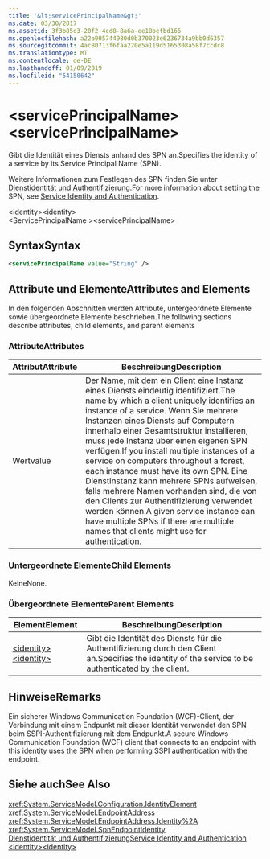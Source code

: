 ```yaml
---
title: '&lt;servicePrincipalName&gt;'
ms.date: 03/30/2017
ms.assetid: 3f3b85d3-20f2-4cd8-8a6a-ee18befbd165
ms.openlocfilehash: a22a905744980d0b370023e6236734a9bb0d6357
ms.sourcegitcommit: 4ac80713f6faa220e5a119d5165308a58f7ccdc8
ms.translationtype: MT
ms.contentlocale: de-DE
ms.lasthandoff: 01/09/2019
ms.locfileid: "54150642"
---
```

# <a name="ltserviceprincipalnamegt"></a><span data-ttu-id="97aea-102">&lt;servicePrincipalName&gt;</span><span class="sxs-lookup"><span data-stu-id="97aea-102">&lt;servicePrincipalName&gt;</span></span>
<span data-ttu-id="97aea-103">Gibt die Identität eines Diensts anhand des SPN an.</span><span class="sxs-lookup"><span data-stu-id="97aea-103">Specifies the identity of a service by its Service Principal Name (SPN).</span></span>  
  
 <span data-ttu-id="97aea-104">Weitere Informationen zum Festlegen des SPN finden Sie unter [Dienstidentität und Authentifizierung](../../../../../docs/framework/wcf/feature-details/service-identity-and-authentication.md).</span><span class="sxs-lookup"><span data-stu-id="97aea-104">For more information about setting the SPN, see [Service Identity and Authentication](../../../../../docs/framework/wcf/feature-details/service-identity-and-authentication.md).</span></span>  
  
 <span data-ttu-id="97aea-105">\<identity></span><span class="sxs-lookup"><span data-stu-id="97aea-105">\<identity></span></span>  
<span data-ttu-id="97aea-106">\<ServicePrincipalName ></span><span class="sxs-lookup"><span data-stu-id="97aea-106">\<servicePrincipalName></span></span>  
  
## <a name="syntax"></a><span data-ttu-id="97aea-107">Syntax</span><span class="sxs-lookup"><span data-stu-id="97aea-107">Syntax</span></span>  
  
```xml  
<servicePrincipalName value="String" />
```  
  
## <a name="attributes-and-elements"></a><span data-ttu-id="97aea-108">Attribute und Elemente</span><span class="sxs-lookup"><span data-stu-id="97aea-108">Attributes and Elements</span></span>  
 <span data-ttu-id="97aea-109">In den folgenden Abschnitten werden Attribute, untergeordnete Elemente sowie übergeordnete Elemente beschrieben.</span><span class="sxs-lookup"><span data-stu-id="97aea-109">The following sections describe attributes, child elements, and parent elements</span></span>  
  
### <a name="attributes"></a><span data-ttu-id="97aea-110">Attribute</span><span class="sxs-lookup"><span data-stu-id="97aea-110">Attributes</span></span>  
  
|<span data-ttu-id="97aea-111">Attribut</span><span class="sxs-lookup"><span data-stu-id="97aea-111">Attribute</span></span>|<span data-ttu-id="97aea-112">Beschreibung</span><span class="sxs-lookup"><span data-stu-id="97aea-112">Description</span></span>|  
|---------------|-----------------|  
|<span data-ttu-id="97aea-113">Wert</span><span class="sxs-lookup"><span data-stu-id="97aea-113">value</span></span>|<span data-ttu-id="97aea-114">Der Name, mit dem ein Client eine Instanz eines Diensts eindeutig identifiziert.</span><span class="sxs-lookup"><span data-stu-id="97aea-114">The name by which a client uniquely identifies an instance of a service.</span></span> <span data-ttu-id="97aea-115">Wenn Sie mehrere Instanzen eines Diensts auf Computern innerhalb einer Gesamtstruktur installieren, muss jede Instanz über einen eigenen SPN verfügen.</span><span class="sxs-lookup"><span data-stu-id="97aea-115">If you install multiple instances of a service on computers throughout a forest, each instance must have its own SPN.</span></span> <span data-ttu-id="97aea-116">Eine Dienstinstanz kann mehrere SPNs aufweisen, falls mehrere Namen vorhanden sind, die von den Clients zur Authentifizierung verwendet werden können.</span><span class="sxs-lookup"><span data-stu-id="97aea-116">A given service instance can have multiple SPNs if there are multiple names that clients might use for authentication.</span></span>|  
  
### <a name="child-elements"></a><span data-ttu-id="97aea-117">Untergeordnete Elemente</span><span class="sxs-lookup"><span data-stu-id="97aea-117">Child Elements</span></span>  
 <span data-ttu-id="97aea-118">Keine</span><span class="sxs-lookup"><span data-stu-id="97aea-118">None.</span></span>  
  
### <a name="parent-elements"></a><span data-ttu-id="97aea-119">Übergeordnete Elemente</span><span class="sxs-lookup"><span data-stu-id="97aea-119">Parent Elements</span></span>  
  
|<span data-ttu-id="97aea-120">Element</span><span class="sxs-lookup"><span data-stu-id="97aea-120">Element</span></span>|<span data-ttu-id="97aea-121">Beschreibung</span><span class="sxs-lookup"><span data-stu-id="97aea-121">Description</span></span>|  
|-------------|-----------------|  
|[<span data-ttu-id="97aea-122">\<identity></span><span class="sxs-lookup"><span data-stu-id="97aea-122">\<identity></span></span>](../../../../../docs/framework/configure-apps/file-schema/wcf/identity.md)|<span data-ttu-id="97aea-123">Gibt die Identität des Diensts für die Authentifizierung durch den Client an.</span><span class="sxs-lookup"><span data-stu-id="97aea-123">Specifies the identity of the service to be authenticated by the client.</span></span>|  
  
## <a name="remarks"></a><span data-ttu-id="97aea-124">Hinweise</span><span class="sxs-lookup"><span data-stu-id="97aea-124">Remarks</span></span>  
 <span data-ttu-id="97aea-125">Ein sicherer Windows Communication Foundation (WCF)-Client, der Verbindung mit einem Endpunkt mit dieser Identität verwendet den SPN beim SSPI-Authentifizierung mit dem Endpunkt.</span><span class="sxs-lookup"><span data-stu-id="97aea-125">A secure Windows Communication Foundation (WCF) client that connects to an endpoint with this identity uses the SPN when performing SSPI authentication with the endpoint.</span></span>  
  
## <a name="see-also"></a><span data-ttu-id="97aea-126">Siehe auch</span><span class="sxs-lookup"><span data-stu-id="97aea-126">See Also</span></span>  
 <xref:System.ServiceModel.Configuration.IdentityElement>  
 <xref:System.ServiceModel.EndpointAddress>  
 <xref:System.ServiceModel.EndpointAddress.Identity%2A>  
 <xref:System.ServiceModel.SpnEndpointIdentity>  
 [<span data-ttu-id="97aea-127">Dienstidentität und Authentifizierung</span><span class="sxs-lookup"><span data-stu-id="97aea-127">Service Identity and Authentication</span></span>](../../../../../docs/framework/wcf/feature-details/service-identity-and-authentication.md)  
 [<span data-ttu-id="97aea-128">\<identity></span><span class="sxs-lookup"><span data-stu-id="97aea-128">\<identity></span></span>](../../../../../docs/framework/configure-apps/file-schema/wcf/identity.md)
